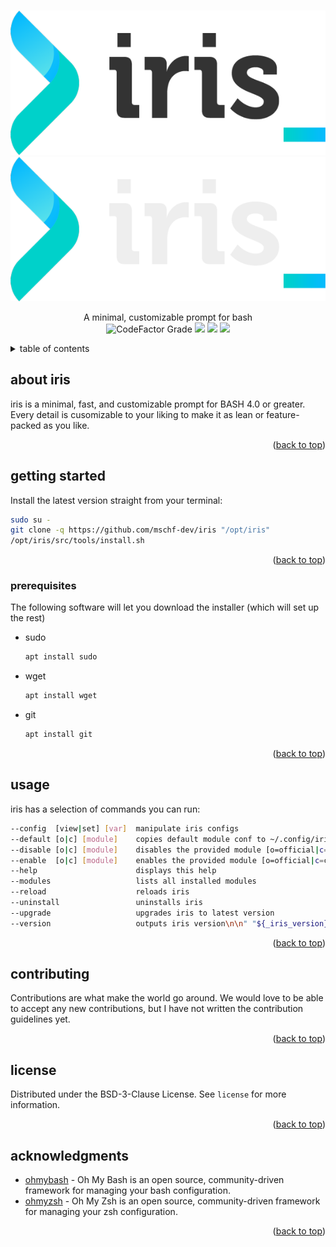 <div id="top"></div>
<!-- header -->
<br />
<div align="center">
<p align="center">
  <a href="https://github.com/mschf-dev/iris/#gh-light-mode-only">
    <img src="/docs/img/logo_light.png"/>
  </a>
  <a href="https://github.com/mschf-dev/iris/#gh-dark-mode-only">
    <img src="/docs/img/logo_dark.png"/>
  </a>
</p>


  <p align="center">
A minimal, customizable prompt for bash
    <br />
    <img alt="CodeFactor Grade" src="https://img.shields.io/codefactor/grade/github/mschf-dev/iris?style=for-the-badge">
    <img src="https://iris.mschf.dev:/github/license/mschf-dev/iris?style=for-the-badge">
    <img src="https://iris.mschf.dev:/github/stars/mschf-dev/iris?style=for-the-badge">
    <img src="https://iris.mschf.dev:/github/languages/code-size/mschf-dev/iris?style=for-the-badge">
    <br />
    
  </p>
</div>

<!-- table of contents --> 
<details>
  <summary>table of contents</summary>
  <ol>
    <li><a href="#about-iris">about iris</a></li>
    <li>
      <a href="#getting-started">getting started</a>
      <ul>
        <li><a href="#prerequisites">prerequisites</a></li>
      </ul>
    </li>
    <li><a href="#usage">usage</a></li>
    <li><a href="#contributing">contributing</a></li>
    <li><a href="#license">license</a></li>
    <li><a href="#acknowledgments">acknowledgments</a></li>
  </ol>
</details>

<!-- about -->
## about iris

iris is a minimal, fast, and customizable prompt for BASH 4.0 or greater. Every detail is cusomizable to your liking to make it as lean or feature-packed as you like.
<p align="right">(<a href="#top">back to top</a>)</p>

<!-- getting started -->
## getting started

Install the latest version straight from your terminal:
```bash
sudo su -
git clone -q https://github.com/mschf-dev/iris "/opt/iris"
/opt/iris/src/tools/install.sh
```

<p align="right">(<a href="#top">back to top</a>)</p>

### prerequisites

The following software will let you download the installer (which will set up the rest)
* sudo
  ```bash
  apt install sudo
  ```
* wget
  ```bash
  apt install wget
  ```
* git
  ```bash
  apt install git
  ```

  <p align="right">(<a href="#top">back to top</a>)</p>

<!-- usage -->
## usage

iris has a selection of commands you can run:
```bash
--config  [view|set] [var]  manipulate iris configs
--default [o|c] [module]    copies default module conf to ~/.config/iris/* [o=official|c=custom]
--disable [o|c] [module]    disables the provided module [o=official|c=custom]
--enable  [o|c] [module]    enables the provided module [o=official|c=custom]
--help                      displays this help
--modules                   lists all installed modules
--reload                    reloads iris
--uninstall                 uninstalls iris
--upgrade                   upgrades iris to latest version
--version                   outputs iris version\n\n" "${_iris_version}
```

<p align="right">(<a href="#top">back to top</a>)</p>



<!-- CONTRIBUTING -->
## contributing

Contributions are what make the world go around. We would love to be able to accept any new contributions, but I have not written the contribution guidelines yet.

<p align="right">(<a href="#top">back to top</a>)</p>



<!-- LICENSE -->
## license

Distributed under the  BSD-3-Clause License. See `license` for more information.

<p align="right">(<a href="#top">back to top</a>)</p>

<!-- ACKNOWLEDGMENTS -->
## acknowledgments

* [ohmybash](https://github.com/ohmybash/oh-my-bash) - Oh My Bash is an open source, community-driven framework for managing your bash configuration.
* [ohmyzsh](https://github.com/ohmyzsh/ohmyzsh) - Oh My Zsh is an open source, community-driven framework for managing your zsh configuration.

<p align="right">(<a href="#top">back to top</a>)</p>

